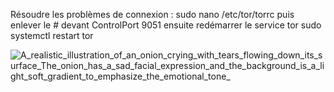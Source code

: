 Résoudre les problèmes de connexion :
sudo nano /etc/tor/torrc puis enlever le # devant ControlPort 9051
ensuite redémarrer le service tor sudo systemctl restart tor

![A_realistic_illustration_of_an_onion_crying_with_tears_flowing_down_its_surface_The_onion_has_a_sad_facial_expression_and_the_background_is_a_light_soft_gradient_to_emphasize_the_emotional_tone_](https://github.com/user-attachments/assets/42ad4031-b62f-423b-b6ec-a01c91a4b484)

